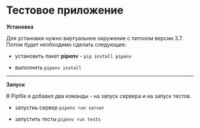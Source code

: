 # Тестовое приложение
**Установка**

Для установки нужно виртуальное окружение с питоном версии 3.7. Потом будет необходимо сделать следующее:
- установить пакет **pipenv** - ```pip install pipenv```

- выполнить ```pipenv install```
---
**Запуск**

В Pipfile я добавил два команды - на запуск сервера и на запуск тестов.
- запустиь сервер ```pipenv run server```

- запустить тесты ```pipenv run tests```
